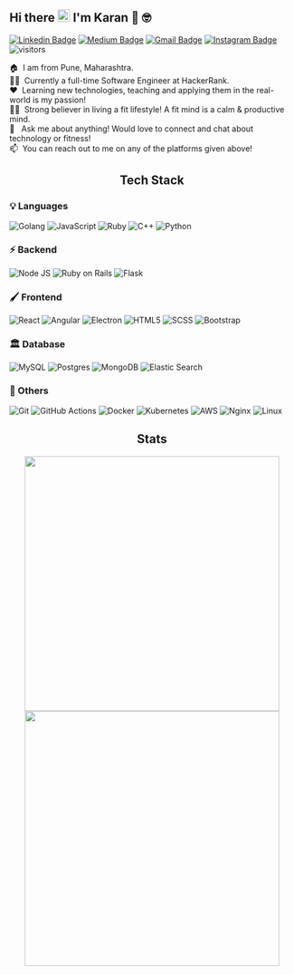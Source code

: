 ## Hi there&nbsp;<img src="https://raw.githubusercontent.com/MartinHeinz/MartinHeinz/master/wave.gif" width="22px" height="22px"> I'm Karan&nbsp;:muscle: :nerd_face:

[![Linkedin Badge](https://img.shields.io/badge/-LinkedIn-0072b1?style=flat&logo=Linkedin&logoColor=white)](https://www.linkedin.com/in/karanjagtiani/ "Connect on LinkedIn")
[![Medium Badge](https://img.shields.io/badge/-Medium-1c1c1c?style=flat&logo=Medium&logoColor=white)](https://karanjagtiani.medium.com/ "Follow me on Medium")
[![Gmail Badge](https://img.shields.io/badge/-Gmail-c14438?style=flat&logo=Gmail&logoColor=white)](mailto:karanjagtiani04@gmail.com "Connect via Email")
[![Instagram Badge](https://img.shields.io/badge/-Instagram-4c68d7?style=flat&logo=instagram&logoColor=white)](https://www.instagram.com/karanjagtiani/ "Connect via Instagram")
![visitors](https://visitor-badge.glitch.me/badge?page_id=KaranJagtiani.KaranJagtiani)

:house:&nbsp; I am from Pune, Maharashtra.  
:man_technologist:&nbsp; Currently a full-time Software Engineer at HackerRank.  
:heart:&nbsp; Learning new technologies, teaching and applying them in the real-world is my passion!  
:running_man:&nbsp; Strong believer in living a fit lifestyle! A fit mind is a calm & productive mind.  
💬 &nbsp; Ask me about anything! Would love to connect and chat about technology or fitness!  
:mailbox:&nbsp; You can reach out to me on any of the platforms given above!

## <div align="center">Tech Stack</div>
### :bulb: Languages

![Golang](https://img.shields.io/badge/Go-00ACD7?style=for-the-badge&logo=go&logoColor=white)
![JavaScript](https://img.shields.io/badge/JavaScript-F7DF1E?style=for-the-badge&logo=javascript&logoColor=black)
![Ruby](https://img.shields.io/badge/Ruby-850014?style=for-the-badge&logo=ruby&logoColor=white)
![C++](https://img.shields.io/badge/C%2B%2B-00599C?style=for-the-badge&logo=c%2B%2B&logoColor=white)
![Python](https://img.shields.io/badge/Python-14354C?style=for-the-badge&logo=python&logoColor=white)

### :zap: Backend

![Node JS](https://img.shields.io/badge/-NodeJS-3c873a?logo=node.js&logoColor=white&style=for-the-badge)
![Ruby on Rails](https://img.shields.io/badge/Rails-C60000?style=for-the-badge&logo=rubyonrails&logoColor=white)
![Flask](https://img.shields.io/badge/-Flask-ffffff?logo=flask&logoColor=black&style=for-the-badge)

### :paintbrush: Frontend

![React](https://img.shields.io/badge/React-20232A?style=for-the-badge&logo=react&logoColor=61DAFB)
![Angular](https://img.shields.io/badge/-Angular-dd1b16?logo=angular&logoColor=white&style=for-the-badge)
![Electron](https://img.shields.io/badge/-Electron-012f66?logo=electron&logoColor=white&style=for-the-badge)
![HTML5](https://img.shields.io/badge/HTML5-E34F26?style=for-the-badge&logo=html5&logoColor=white)
![SCSS](https://img.shields.io/badge/SCSS-CE679A?style=for-the-badge&logo=sass&logoColor=white)
![Bootstrap](https://img.shields.io/badge/Bootstrap-563D7C?style=for-the-badge&logo=bootstrap&logoColor=white)

 ### :classical_building: Database
 
 
![MySQL](https://img.shields.io/badge/-MySQL-00618A?logo=mysql&logoColor=ffffff&style=for-the-badge)
![Postgres](https://img.shields.io/badge/-Postgres-0064a5?logo=postgresql&logoColor=white&style=for-the-badge)
![MongoDB](https://img.shields.io/badge/-MongoDB-3FA037?logo=mongodb&logoColor=white&style=for-the-badge)
![Elastic Search](https://img.shields.io/badge/Elastic%20Search-F0BF1A?style=for-the-badge&logo=elasticsearch&logoColor=white)


 ### :rocket: Others


![Git](https://img.shields.io/badge/-Git-f34f29?logo=git&logoColor=white&style=for-the-badge)
![GitHub Actions](https://img.shields.io/badge/GitHub_Actions-2088FF?style=for-the-badge&logo=github-actions&logoColor=white)
![Docker](https://img.shields.io/badge/-Docker-0db7ed?logo=docker&logoColor=white&style=for-the-badge)
![Kubernetes](https://img.shields.io/badge/-Kubernetes-3970e4?logo=kubernetes&logoColor=white&style=for-the-badge)
![AWS](https://img.shields.io/badge/-AWS-146eb4?logo=amazon&logoColor=white&style=for-the-badge)
![Nginx](https://img.shields.io/badge/-Nginx-009138?logo=nginx&logoColor=white&style=for-the-badge)
![Linux](https://img.shields.io/badge/-Linux-333333?logo=linux&logoColor=white&style=for-the-badge)

## <div align="center">Stats</div>

<div align="center">
  <img width="450px" src="https://github-readme-stats.vercel.app/api?username=KaranJagtiani&custom_title=Karan+Jagtiani%27s+Github+Stats&show_icons=true&hide_border=true&count_private=true&bg_color=00000000&title_color=2088FF&text_color=dedede&icon_color=0390e8&cache_seconds=1000" />
  
  <img width="450px" src="https://github-readme-streak-stats.herokuapp.com/?user=KaranJagtiani&background=00000000&hide_border=true&stroke=878787&ring=ff935f&fire=FF732E&currStreakNum=ededed&sideNums=ededed&currStreakLabel=dedede&sideLabels=dedede&dates=b0b0b0" />
</div

